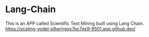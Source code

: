 # Lang-Chain
This is an APP called Scientific Text Mining built using Lang Chain.
https://scaling-yodel-p9wrjrgqx7pc7qx9-8501.app.github.dev/
